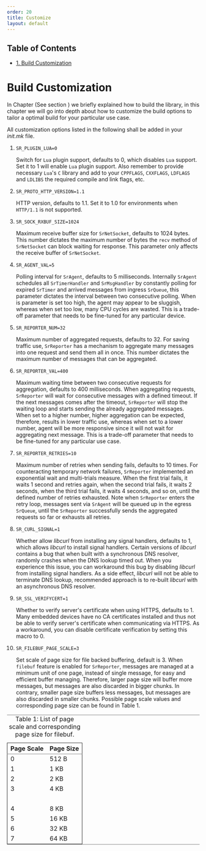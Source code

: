 ```yaml
---
order: 20
title: Customize
layout: default
---
```

<div id="table-of-contents">
<h2>Table of Contents</h2>
<div id="text-table-of-contents">
<ul>
<li><a href="#ch:custom">1. Build Customization</a></li>
</ul>
</div>
</div>

# Build Customization<a id="ch:custom" name="ch:custom"></a>


In Chapter (See section ) we briefly explained how to build the library, in this chapter we will go into depth about how to customize the build options to tailor a optimal build for your particular use case.

All customization options listed in the following shall be added in your *init.mk* file.

1.  `SR_PLUGIN_LUA=0`

    Switch for `Lua` plugin support, defaults to 0, which disables `Lua` support. Set it to 1 will enable `Lua` plugin support. Also remember to provide necessary `Lua`'s `C` library and add to your `CPPFLAGS`, `CXXFLAGS`, `LDFLAGS` and `LDLIBS` the required compile and link flags, etc.

2.  `SR_PROTO_HTTP_VERSION=1.1`

    HTTP version, defaults to 1.1. Set it to 1.0 for environments when `HTTP/1.1` is not supported.

3.  `SR_SOCK_RXBUF_SIZE=1024`

    Maximum receive buffer size for `SrNetSocket`, defaults to 1024 bytes. This number dictates the maximum number of bytes the `recv` method of `SrNetSocket` can block waiting for response. This parameter only affects the receive buffer of `SrNetSocket`.

4.  `SR_AGENT_VAL=5`

    Polling interval for `SrAgent`, defaults to 5 milliseconds. Internally `SrAgent` schedules all `SrTimerHandler` and `SrMsgHandler` by constantly polling for expired `SrTimer` and arrived messages from ingress `SrQueue`, this parameter dictates the interval between two consecutive polling. When is parameter is set too high, the agent may appear to be sluggish, whereas when set too low, many CPU cycles are wasted. This is a trade-off parameter that needs to be fine-tuned for any particular device.

5.  `SR_REPORTER_NUM=32`

    Maximum number of aggregated requests, defaults to 32. For saving traffic use, `SrReporter` has a mechanism to aggregate many messages into one request and send them all in once. This number dictates the maximum number of messages that can be aggregated.

6.  `SR_REPORTER_VAL=400`

    Maximum waiting time between two consecutive requests for aggregation, defaults to 400 milliseconds. When aggregating requests, `SrReporter` will wait for consecutive messages with a defined timeout. If the next messages comes after the timeout, `SrReporter` will stop the waiting loop and starts sending the already aggregated messages. When set to a higher number, higher aggregation can be expected, therefore, results in lower traffic use, whereas when set to a lower number, agent will be more responsive since it will not wait for aggregating next message. This is a trade-off parameter that needs to be fine-tuned for any particular use case.

7.  `SR_REPORTER_RETRIES=10`

    Maximum number of retries when sending fails, defaults to 10 times. For counteracting temporary network failures, `SrReporter` implemented an exponential wait and multi-trials measure. When the first trial fails, it waits 1 second and retries again, when the second trial fails, it waits 2 seconds, when the third trial fails, it waits 4 seconds, and so on, until the defined number of retries exhausted. Note when `SrReporter` enters the retry loop, messages sent via `SrAgent` will be queued up in the egress `SrQueue`, until the `SrReporter` successfully sends the aggregated requests so far or exhausts all retries.

8.  `SR_CURL_SIGNAL=1`

    Whether allow *libcurl* from installing any signal handlers, defaults to 1, which allows *libcurl* to install signal handlers. Certain versions of *libcurl* contains a bug that when built with a synchronous DNS resolver, randomly crashes when the DNS lookup timed out. When you experience this issue, you can workaround this bug by disabling *libcurl* from installing signal handlers. As a side effect, *libcurl* will not be able to terminate DNS lookup, recommended approach is to re-built *libcurl* with an asynchronous DNS resolver.

9.  `SR_SSL_VERIFYCERT=1`

    Whether to verify server's certificate when using HTTPS, defaults to 1. Many embedded devices have no CA certificates installed and thus not be able to verify server's certificate when communicating via HTTPS. As a workaround, you can disable certificate verification by setting this macro to 0.

10. `SR_FILEBUF_PAGE_SCALE=3`

    Set scale of page size for file backed buffering, default is 3. When `filebuf` feature is enabled for `SrReporter`, messages are managed at a minimum unit of one page, instead of single message, for easy and efficient buffer managing. Therefore, larger page size will buffer more messages, but messages are also discarded in bigger chunks. In contrary, smaller page size buffers less messages, but messages are also discarded in smaller chunks. Possible page scale values and corresponding page size can be found in Table 1.
    
<table id="tab:pagescale" border="2" cellspacing="0" cellpadding="6" rules="groups" frame="hsides">
<caption class="t-above"><span class="table-number">Table 1:</span> List of page scale and corresponding page size for filebuf.</caption>

<colgroup>
<col  class="left" />

<col  class="left" />
</colgroup>
<thead>
<tr>
<th scope="col" class="left">Page Scale</th>
<th scope="col" class="left">Page Size</th>
</tr>
</thead>

<tbody>
<tr>
<td class="left">0</td>
<td class="left">512 B</td>
</tr>
    
<tr>
<td class="left">1</td>
<td class="left">1 KB</td>
</tr>
    
    
<tr>
<td class="left">2</td>
<td class="left">2 KB</td>
</tr>
    
    
<tr>
<td class="left">3</td>
<td class="left">4 KB</td>
</tr>
    
    
<tr>
<td class="left">&#xa0;</td>
<td class="left">&#xa0;</td>
</tr>
    
    
<tr>
<td class="left">4</td>
<td class="left">8 KB</td>
</tr>
    

<tr>
<td class="left">5</td>
<td class="left">16 KB</td>
</tr>
    
    
<tr>
<td class="left">6</td>
<td class="left">32 KB</td>
</tr>
    
    
<tr>
<td class="left">7</td>
<td class="left">64 KB</td>
</tr>
</tbody>
</table>
